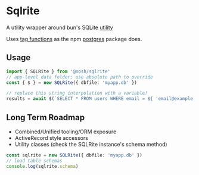 # Sqlrite

A utility wrapper around bun's SQLite [utility](https://bun.sh/docs/api/sqlite)

Uses [tag functions](https://codeburst.io/javascript-what-are-tag-functions-97682f29521b) as the npm [postgres](https://www.npmjs.com/package/postgres) package does.


## Usage

```typescript
import { SQLRite } from '@nosh/sqlrite'
// app-level data folder; use absolute path to override
const { $ } = new SQLRite({ dbfile: 'myapp.db' })

// replace this string interpolation with a variable!
results = await $(`SELECT * FROM users WHERE email = ${ 'email@example.com' }`)
```

## Long Term Roadmap

- Combined/Unified tooling/ORM exposure
- ActiveRecord style accessors
- Utility classes (check the SQLRite instance's schema method)

```typescript
const sqlrite = new SQLRite({ dbfile: 'myapp.db' })
// load table schemas
console.log(sqlrite.schema)